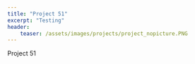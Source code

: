 ```yaml
---
title: "Project 51"
excerpt: "Testing"
header:
    teaser: /assets/images/projects/project_nopicture.PNG
---
```


Project 51